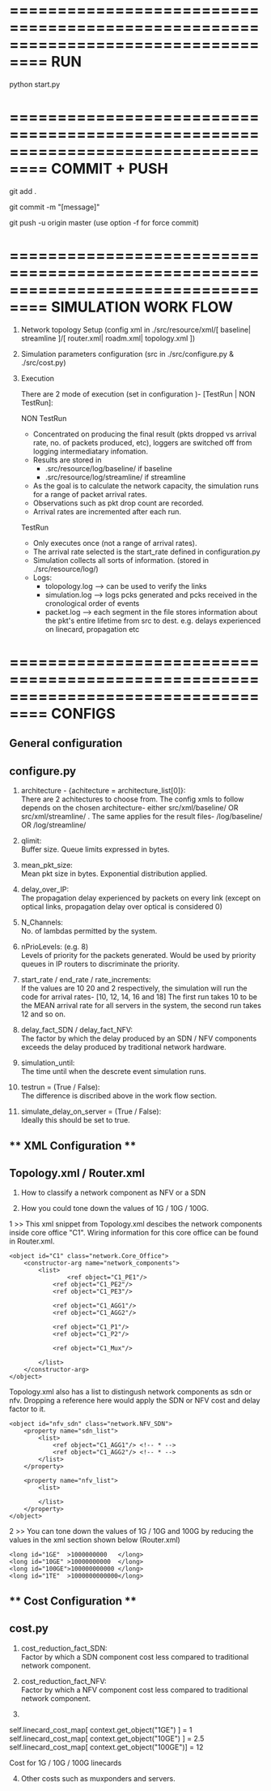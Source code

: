==================================================================================
RUN
==================================================================================

python start.py

==================================================================================
COMMIT + PUSH
==================================================================================

git add .

git commit -m "[message]"

git push -u origin master (use option -f for force commit)


==================================================================================
SIMULATION WORK FLOW
==================================================================================

1) Network topology Setup (config xml in ./src/resource/xml/[ baseline| streamline ]/[ router.xml| roadm.xml| topology.xml ])

2) Simulation parameters configuration (src in ./src/configure.py & ./src/cost.py)

3) Execution

	There are 2 mode of execution (set in configuration )- [TestRun | NON TestRun]:
	
	NON TestRun
	- Concentrated on producing the final result (pkts dropped vs arrival rate, no. of packets produced, etc),
	  loggers are switched off from logging intermediatary infomation.
	- Results are stored in 
		- .src/resource/log/baseline/    if  baseline
		- .src/resource/log/streamline/  if  streamline
	- As the goal is to calculate the network capacity, the simulation runs for a range of packet arrival rates.
	- Observations such as pkt drop count are recorded.
	- Arrival rates are incremented after each run.
	
	TestRun
	- Only executes once (not a range of arrival rates).
	- The arrival rate selected is the start_rate defined in configuration.py 
	- Simulation collects all sorts of information. (stored in ./src/resource/log/)
	- Logs:
		- tolopology.log --> can be used to verify the links
		- simulation.log --> logs pcks generated and pcks received in the cronological order of events
		- packet.log	 --> each segment in the file stores information about the pkt's entire lifetime from src to dest. 
				     e.g. delays experienced on linecard, propagation etc



==================================================================================
CONFIGS
==================================================================================


**General configuration**
-------------------------
configure.py
-------------------------

1) architecture - {achitecture = architecture_list[0]}:  
There are 2 achitectures to choose from.
The config xmls to follow depends on the chosen architecture- either src/xml/baseline/ OR src/xml/streamline/ .
The same applies for the result files- /log/baseline/ OR /log/streamline/

2) qlimit:  
Buffer size. Queue limits expressed in bytes.

3) mean_pkt_size:  
Mean pkt size in bytes. Exponential distribution applied.

4) delay_over_IP:  
The propagation delay experienced by packets on every link (except on optical links, propagation delay over optical is considered 0)

5) N_Channels:  
No. of lambdas permitted by the system.

6) nPrioLevels: (e.g. 8)  
Levels of priority for the packets generated. Would be used by priority queues in IP routers to discriminate the priority.

7) start_rate / end_rate / rate_increments:  
If the values are 10 20 and 2 respectively, the simulation will run the code for arrival rates-
[10, 12, 14, 16 and 18]
The first run takes 10 to be the MEAN arrival rate for all servers in the system, the second run takes 12 and so on.

8) delay_fact_SDN / delay_fact_NFV:  
The factor by which the delay produced by an SDN / NFV components exceeds the delay produced by traditional network hardware.

9) simulation_until:  
The time until when the descrete event simulation runs.

10) testrun  = (True / False):  
The difference is discribed above in the work flow section.

11) simulate_delay_on_server  = (True / False):  
Ideally this should be set to true.

** XML Configuration **
------------------------------
Topology.xml / Router.xml
------------------------------

1) How to classify a network component as NFV or a SDN

2) How you could tone down the values of 1G / 10G / 100G.

1 >> 
This xml snippet from Topology.xml descibes the network components inside core office "C1". 
Wiring information for this core office can be found in Router.xml.

	<object id="C1" class="network.Core_Office">
		<constructor-arg name="network_components">		
			<list>
			    	<ref object="C1_PE1"/>
				<ref object="C1_PE2"/>
				<ref object="C1_PE3"/>
		
				<ref object="C1_AGG1"/>
				<ref object="C1_AGG2"/>

				<ref object="C1_P1"/>
				<ref object="C1_P2"/>

				<ref object="C1_Mux"/>

			</list>
   		</constructor-arg>
	</object>

Topology.xml also has a list to distingush network components as sdn or nfv. Dropping a reference here would apply the SDN or NFV cost and delay factor to it.

	<object id="nfv_sdn" class="network.NFV_SDN">
		<property name="sdn_list">
			<list>
				<ref object="C1_AGG1"/> <!-- * -->
				<ref object="C1_AGG2"/> <!-- * -->
			</list>
   		</property>
				
		<property name="nfv_list">
			<list>
				
			</list>
   		</property>
	</object>

2 >>
You can tone down the values of 1G / 10G and 100G by reducing the values in the xml section shown below (Router.xml)

	<long id="1GE"  >1000000000   </long>
	<long id="10GE" >10000000000  </long>
	<long id="100GE">100000000000 </long>
	<long id="1TE"  >1000000000000</long>

** Cost Configuration **
---------------------------------
cost.py
---------------------------------

1) cost_reduction_fact_SDN:  
Factor by which a SDN component cost less compared to traditional network component. 

2) cost_reduction_fact_NFV:  
Factor by which a NFV component cost less compared to traditional network component.

3)
self.linecard_cost_map[ context.get_object("1GE")  ] = 1  
self.linecard_cost_map[ context.get_object("10GE") ] = 2.5  
self.linecard_cost_map[ context.get_object("100GE")] = 12  

Cost for 1G / 10G / 100G linecards

4) Other costs such as muxponders and servers.


